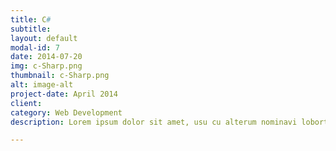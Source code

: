 ```yaml
---
title: C#
subtitle: 
layout: default
modal-id: 7
date: 2014-07-20
img: c-Sharp.png
thumbnail: c-Sharp.png
alt: image-alt
project-date: April 2014
client: 
category: Web Development
description: Lorem ipsum dolor sit amet, usu cu alterum nominavi lobortis. At duo novum diceret. Tantas apeirian vix et, usu sanctus postulant inciderint ut, populo diceret necessitatibus in vim. Cu eum dicam feugiat noluisse.

---
```

